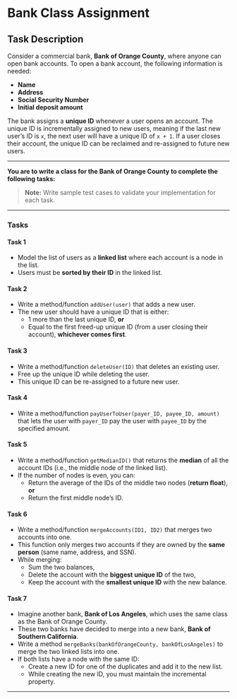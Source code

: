 # Bank Class Assignment

## Task Description

Consider a commercial bank, **Bank of Orange County**, where anyone can open bank accounts. To open a bank account, the following information is needed:

- **Name**
- **Address**
- **Social Security Number**
- **Initial deposit amount**

The bank assigns a **unique ID** whenever a user opens an account. The unique ID is incrementally assigned to new users, meaning if the last new user’s ID is `x`, the next user will have a unique ID of `x + 1`. If a user closes their account, the unique ID can be reclaimed and re-assigned to future new users.

---

**You are to write a class for the Bank of Orange County to complete the following tasks:**

> **Note:** Write sample test cases to validate your implementation for each task.

---

### Tasks

#### **Task 1**

- Model the list of users as a **linked list** where each account is a node in the list.
- Users must be **sorted by their ID** in the linked list.

#### **Task 2**

- Write a method/function `addUser(user)` that adds a new user.
- The new user should have a unique ID that is either:
  - 1 more than the last unique ID, **or**
  - Equal to the first freed-up unique ID (from a user closing their account), **whichever comes first**.

#### **Task 3**

- Write a method/function `deleteUser(ID)` that deletes an existing user.
- Free up the unique ID while deleting the user.
- This unique ID can be re-assigned to a future new user.

#### **Task 4**

- Write a method/function `payUserToUser(payer_ID, payee_ID, amount)` that lets the user with `payer_ID` pay the user with `payee_ID` by the specified amount.

#### **Task 5**

- Write a method/function `getMedianID()` that returns the **median** of all the account IDs (i.e., the middle node of the linked list).
- If the number of nodes is even, you can:
  - Return the average of the IDs of the middle two nodes (**return float**), **or**
  - Return the first middle node’s ID.

#### **Task 6**

- Write a method/function `mergeAccounts(ID1, ID2)` that merges two accounts into one.
- This function only merges two accounts if they are owned by the **same person** (same name, address, and SSN).
- While merging:
  - Sum the two balances,
  - Delete the account with the **biggest unique ID** of the two,
  - Keep the account with the **smallest unique ID** with the new balance.

#### **Task 7**

- Imagine another bank, **Bank of Los Angeles**, which uses the same class as the Bank of Orange County.
- These two banks have decided to merge into a new bank, **Bank of Southern California**.
- Write a method `mergeBanks(bankOfOrangeCounty, bankOfLosAngeles)` to merge the two linked lists into one.
- If both lists have a node with the same ID:
  - Create a new ID for one of the duplicates and add it to the new list.
  - While creating the new ID, you must maintain the incremental property.

---
